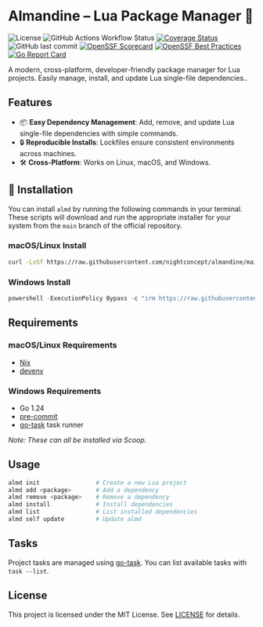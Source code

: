 # Almandine – Lua Package Manager 💎

![License](https://img.shields.io/github/license/nightconcept/almandine)
![GitHub Actions Workflow Status](https://img.shields.io/github/actions/workflow/status/nightconcept/almandine/ci.yml)
[![Coverage Status](https://coveralls.io/repos/github/nightconcept/almandine/badge.svg)](https://coveralls.io/github/nightconcept/almandine)
![GitHub last commit](https://img.shields.io/github/last-commit/nightconcept/almandine)
[![OpenSSF Scorecard](https://api.scorecard.dev/projects/github.com/nightconcept/almandine/badge)](https://scorecard.dev/viewer/?uri=github.com/nightconcept/almandine)
[![OpenSSF Best Practices](https://www.bestpractices.dev/projects/10539/badge)](https://www.bestpractices.dev/projects/10539)
[![Go Report Card](https://goreportcard.com/badge/github.com/nightconcept/almandine)](https://goreportcard.com/report/github.com/nightconcept/almandine)

A modern, cross-platform, developer-friendly package manager for Lua projects.
Easily manage, install, and update Lua single-file dependencies..

## Features

- 📦 **Easy Dependency Management**: Add, remove, and update Lua single-file dependencies with simple commands.
- 🔒 **Reproducible Installs**: Lockfiles ensure consistent environments across machines.
- 🛠️ **Cross-Platform**: Works on Linux, macOS, and Windows.

## 🚀 Installation

You can install `almd` by running the following commands in your terminal. These scripts will download and run the appropriate installer for your system from the `main` branch of the official repository.

### macOS/Linux Install

```sh
curl -LsSf https://raw.githubusercontent.com/nightconcept/almandine/main/install.sh | sh
```

### Windows Install

```powershell
powershell -ExecutionPolicy Bypass -c "irm https://raw.githubusercontent.com/nightconcept/almandine/main/install.ps1 | iex"
```

## Requirements

### macOS/Linux Requirements

- [Nix](https://nixos.org/)
- [devenv](https://devenv.sh/)

### Windows Requirements

- Go 1.24
- [pre-commit](https://pre-commit.com/)
- [go-task](https://taskfile.dev/) task runner

_Note: These can all be installed via Scoop._

## Usage

```sh
almd init                # Create a new Lua project
almd add <package>       # Add a dependency
almd remove <package>    # Remove a dependency
almd install             # Install dependencies
almd list                # List installed dependencies
almd self update         # Update almd
```

## Tasks

Project tasks are managed using [go-task](https://taskfile.dev/). You can list available tasks with `task --list`.

## License

This project is licensed under the MIT License. See [LICENSE](docs/LICENSE) for details.
